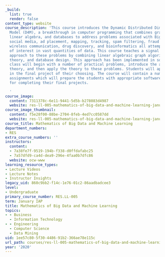 ```yaml
---
_build:
  list: true
  render: false
content_type: website
course_description: 'This course introduces the Dynamic Distributed Dimensional Data
  Model (D4M), a breakthrough in computer programming that combines graph theory,
  linear algebra, and databases to address problems associated with Big Data. Search,
  social media, ad placement, mapping, tracking, spam filtering, fraud detection,
  wireless communication, drug discovery, and bioinformatics all attempt to find items
  of interest in vast quantities of data. This course teaches a signal processing
  approach to these problems by combining linear algebraic graph algorithms, group
  theory, and database design. This approach has been implemented in software. The
  class will begin with a number of practical problems, introduce the appropriate
  theory, and then apply the theory to these problems. Students will apply these ideas
  in the final project of their choosing. The course will contain a number of smaller
  assignments which will prepare the students with appropriate software infrastructure
  for completing their final projects.

  '
course_image:
  content: 7311378c-6e11-9441-5d5b-b278083d4987
  website: res-ll-005-mathematics-of-big-data-and-machine-learning-january-iap-2020
course_image_thumbnail:
  content: f5e28f00-88be-2704-8feb-4ed7cc0587dd
  website: res-ll-005-mathematics-of-big-data-and-machine-learning-january-iap-2020
course_title: Mathematics of Big Data and Machine Learning
department_numbers:
- RES
extra_course_numbers: ''
instructors:
  content:
  - 7a38fe7f-9519-194b-f338-d0ffdafabc25
  - 7a57dfd9-ca4d-dea9-296e-4faa0b7dfc86
  website: ocw-www
learning_resource_types:
- Lecture Videos
- Lecture Notes
- Instructor Insights
legacy_uid: 860c9bb2-f14c-1e76-01c2-86aadbadcee3
level:
- Undergraduate
primary_course_number: RES.LL-005
term: January IAP
title: Mathematics of Big Data and Machine Learning
topics:
- - Business
  - Information Technology
- - Engineering
  - Computer Science
  - Data Mining
uid: 1ee57c80-5f30-4486-91b2-366ae78e115c
url_path: courses/res-ll-005-mathematics-of-big-data-and-machine-learning-january-iap-2020
year: '2020'
---
```

